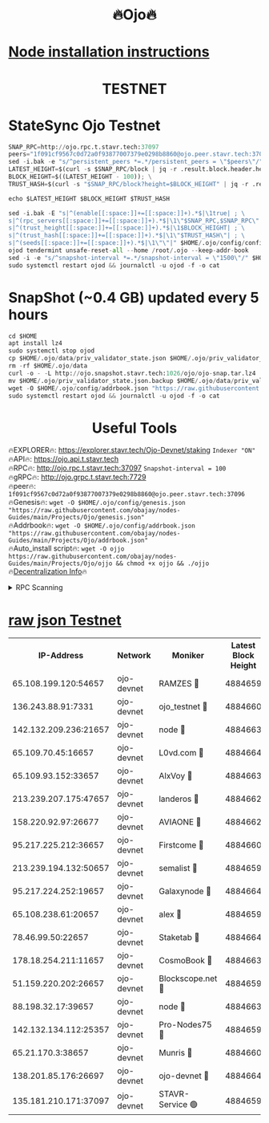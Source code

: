 <h1 align="center"> 🔥Ojo🔥</h1>

[Node installation instructions](https://github.com/obajay/nodes-Guides/tree/main/Projects/Ojo)
=

<h1 align="center"> TESTNET</h1>

# StateSync Ojo Testnet
```python
SNAP_RPC=http://ojo.rpc.t.stavr.tech:37097
peers="1f091cf9567c0d72a0f93877007379e0298b8860@ojo.peer.stavr.tech:37096"
sed -i.bak -e "s/^persistent_peers *=.*/persistent_peers = \"$peers\"/" $HOME/.ojo/config/config.toml
LATEST_HEIGHT=$(curl -s $SNAP_RPC/block | jq -r .result.block.header.height); \
BLOCK_HEIGHT=$((LATEST_HEIGHT - 100)); \
TRUST_HASH=$(curl -s "$SNAP_RPC/block?height=$BLOCK_HEIGHT" | jq -r .result.block_id.hash)

echo $LATEST_HEIGHT $BLOCK_HEIGHT $TRUST_HASH

sed -i.bak -E "s|^(enable[[:space:]]+=[[:space:]]+).*$|\1true| ; \
s|^(rpc_servers[[:space:]]+=[[:space:]]+).*$|\1\"$SNAP_RPC,$SNAP_RPC\"| ; \
s|^(trust_height[[:space:]]+=[[:space:]]+).*$|\1$BLOCK_HEIGHT| ; \
s|^(trust_hash[[:space:]]+=[[:space:]]+).*$|\1\"$TRUST_HASH\"| ; \
s|^(seeds[[:space:]]+=[[:space:]]+).*$|\1\"\"|" $HOME/.ojo/config/config.toml
ojod tendermint unsafe-reset-all --home /root/.ojo --keep-addr-book
sed -i -e "s/^snapshot-interval *=.*/snapshot-interval = \"1500\"/" $HOME/.ojo/config/app.toml
sudo systemctl restart ojod && journalctl -u ojod -f -o cat
```
# SnapShot (~0.4 GB) updated every 5 hours
```python
cd $HOME
apt install lz4
sudo systemctl stop ojod
cp $HOME/.ojo/data/priv_validator_state.json $HOME/.ojo/priv_validator_state.json.backup
rm -rf $HOME/.ojo/data
curl -o - -L http://ojo.snapshot.stavr.tech:1026/ojo/ojo-snap.tar.lz4 | lz4 -c -d - | tar -x -C $HOME/.ojo --strip-components 2
mv $HOME/.ojo/priv_validator_state.json.backup $HOME/.ojo/data/priv_validator_state.json
wget -O $HOME/.ojo/config/addrbook.json "https://raw.githubusercontent.com/obajay/nodes-Guides/main/Projects/Ojo/addrbook.json"
sudo systemctl restart ojod && journalctl -u ojod -f -o cat
```
 <h1 align="center"> Useful Tools</h1>

🔥EXPLORER🔥:        https://explorer.stavr.tech/Ojo-Devnet/staking        `Indexer "ON"` \
🔥API🔥:                     https://ojo.api.t.stavr.tech \
🔥RPC🔥:                    http://ojo.rpc.t.stavr.tech:37097              `Snapshot-interval = 100` \
🔥gRPC🔥:                  http://ojo.grpc.t.stavr.tech:7729 \
🔥peer🔥:                   `1f091cf9567c0d72a0f93877007379e0298b8860@ojo.peer.stavr.tech:37096` \
🔥Genesis🔥:    ```wget -O $HOME/.ojo/config/genesis.json "https://raw.githubusercontent.com/obajay/nodes-Guides/main/Projects/Ojo/genesis.json"``` \
🔥Addrbook🔥:    ```wget -O $HOME/.ojo/config/addrbook.json "https://raw.githubusercontent.com/obajay/nodes-Guides/main/Projects/Ojo/addrbook.json"``` \
🔥Auto_install script🔥: ```wget -O ojjo https://raw.githubusercontent.com/obajay/nodes-Guides/main/Projects/Ojo/ojjo && chmod +x ojjo && ./ojjo``` \
🔥[Decentralization Info](https://github.com/obajay/StateSync-snapshots/tree/main/Projects/Ojo/Decentralization)🔥



<details>
<summary>RPC Scanning</summary>

<h2 align="center"> We scan nodes in real time every 4 hours. And we provide the final result of RPC endpoints.
We cannot influence the operation of these nodes in any way. </h2>


```python
If Voting Power is higher than 0 --> then the Node is a validator of the network and may be subject to attack and be a potential threat to the chain.
```
```python
We marked such validators with a red symbol
```

</details>

[raw json Testnet](https://rpc-check.ojot.stavr.tech/ojot/rpc-ojot-result.json)
=


<table><tr><th>IP-Address</th><th>Network</th><th>Moniker</th><th>Latest Block Height</th><th>Earliest Block Height</th><th>Catching Up</th><th>Tx Index</th><th>Voting Power</th><th>Scan Time</th></tr><tr><td>65.108.199.120:54657</td><td>ojo-devnet</td><td>RAMZES 🔴</td><td>4884659</td><td>306156</td><td>False</td><td>on</td><td>15420</td><td>2024-01-09T14:39:30.874349317UTC</td></tr><tr><td>136.243.88.91:7331</td><td>ojo-devnet</td><td>ojo_testnet 🔴</td><td>4884660</td><td>308845</td><td>False</td><td>on</td><td>1000</td><td>2024-01-09T14:39:37.591760277UTC</td></tr><tr><td>142.132.209.236:21657</td><td>ojo-devnet</td><td>node 🔴</td><td>4884663</td><td>350001</td><td>False</td><td>on</td><td>1999</td><td>2024-01-09T14:39:53.186631686UTC</td></tr><tr><td>65.109.70.45:16657</td><td>ojo-devnet</td><td>L0vd.com 🔴</td><td>4884664</td><td>695918</td><td>False</td><td>off</td><td>998</td><td>2024-01-09T14:40:03.281407142UTC</td></tr><tr><td>65.109.93.152:33657</td><td>ojo-devnet</td><td>AlxVoy 🔴</td><td>4884663</td><td>2319801</td><td>False</td><td>on</td><td>4536782</td><td>2024-01-09T14:39:52.915540463UTC</td></tr><tr><td>213.239.207.175:47657</td><td>ojo-devnet</td><td>landeros 🔴</td><td>4884662</td><td>2714001</td><td>False</td><td>off</td><td>11083</td><td>2024-01-09T14:39:48.475233285UTC</td></tr><tr><td>158.220.92.97:26677</td><td>ojo-devnet</td><td>AVIAONE 🔴</td><td>4884662</td><td>2754001</td><td>False</td><td>on</td><td>13867</td><td>2024-01-09T14:39:48.238506331UTC</td></tr><tr><td>95.217.225.212:36657</td><td>ojo-devnet</td><td>Firstcome 🔴</td><td>4884660</td><td>2985946</td><td>False</td><td>on</td><td>13566</td><td>2024-01-09T14:39:37.321366761UTC</td></tr><tr><td>213.239.194.132:50657</td><td>ojo-devnet</td><td>semalist 🔴</td><td>4884659</td><td>3223522</td><td>False</td><td>on</td><td>21037</td><td>2024-01-09T14:39:31.168277057UTC</td></tr><tr><td>95.217.224.252:19657</td><td>ojo-devnet</td><td>Galaxynode 🔴</td><td>4884664</td><td>3685492</td><td>False</td><td>on</td><td>11888</td><td>2024-01-09T14:40:00.548366417UTC</td></tr><tr><td>65.108.238.61:20657</td><td>ojo-devnet</td><td>alex 🔴</td><td>4884659</td><td>4158001</td><td>False</td><td>on</td><td>11359</td><td>2024-01-09T14:39:30.410007388UTC</td></tr><tr><td>78.46.99.50:22657</td><td>ojo-devnet</td><td>Staketab 🔴</td><td>4884664</td><td>4254801</td><td>False</td><td>on</td><td>1276</td><td>2024-01-09T14:40:03.542821671UTC</td></tr><tr><td>178.18.254.211:11657</td><td>ojo-devnet</td><td>CosmoBook 🔴</td><td>4884663</td><td>4392001</td><td>False</td><td>off</td><td>1057</td><td>2024-01-09T14:39:55.564304453UTC</td></tr><tr><td>51.159.220.202:26657</td><td>ojo-devnet</td><td>Blockscope.net 🔴</td><td>4884659</td><td>4425001</td><td>False</td><td>on</td><td>981</td><td>2024-01-09T14:39:30.022308220UTC</td></tr><tr><td>88.198.32.17:39657</td><td>ojo-devnet</td><td>node 🔴</td><td>4884663</td><td>4710001</td><td>False</td><td>on</td><td>84123</td><td>2024-01-09T14:39:55.873887360UTC</td></tr><tr><td>142.132.134.112:25357</td><td>ojo-devnet</td><td>Pro-Nodes75 🔴</td><td>4884659</td><td>4784659</td><td>False</td><td>on</td><td>24651</td><td>2024-01-09T14:39:34.579232014UTC</td></tr><tr><td>65.21.170.3:38657</td><td>ojo-devnet</td><td>Munris 🔴</td><td>4884660</td><td>4784660</td><td>False</td><td>off</td><td>20123</td><td>2024-01-09T14:39:36.972524577UTC</td></tr><tr><td>138.201.85.176:26697</td><td>ojo-devnet</td><td>ojo-devnet 🔴</td><td>4884664</td><td>4784664</td><td>False</td><td>on</td><td>1000024000</td><td>2024-01-09T14:40:02.945218926UTC</td></tr><tr><td>135.181.210.171:37097</td><td>ojo-devnet</td><td>STAVR-Service 🟢</td><td>4884659</td><td>4882001</td><td>False</td><td>on</td><td>0</td><td>2024-01-09T14:39:32.196721724UTC</td></tr></table>

